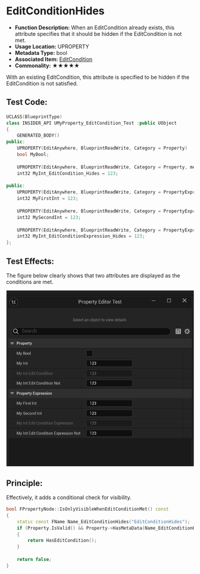 # EditConditionHides

- **Function Description:** When an EditCondition already exists, this attribute specifies that it should be hidden if the EditCondition is not met.
- **Usage Location:** UPROPERTY
- **Metadata Type:** bool
- **Associated Item:** [EditCondition](../EditCondition/EditCondition.md)
- **Commonality:** ★★★★★

With an existing EditCondition, this attribute is specified to be hidden if the EditCondition is not satisfied.

## Test Code:

```cpp
UCLASS(BlueprintType)
class INSIDER_API UMyProperty_EditCondition_Test :public UObject
{
	GENERATED_BODY()
public:
	UPROPERTY(EditAnywhere, BlueprintReadWrite, Category = Property)
	bool MyBool;

	UPROPERTY(EditAnywhere, BlueprintReadWrite, Category = Property, meta = (EditConditionHides, EditCondition = "MyBool"))
	int32 MyInt_EditCondition_Hides = 123;

public:
	UPROPERTY(EditAnywhere, BlueprintReadWrite, Category = PropertyExpression)
	int32 MyFirstInt = 123;

	UPROPERTY(EditAnywhere, BlueprintReadWrite, Category = PropertyExpression)
	int32 MySecondInt = 123;

	UPROPERTY(EditAnywhere, BlueprintReadWrite, Category = PropertyExpression, meta = (EditConditionHides, EditCondition = "(MyFirstInt+MySecondInt)==500"))
	int32 MyInt_EditConditionExpression_Hides = 123;
};
```

## Test Effects:

The figure below clearly shows that two attributes are displayed as the conditions are met.

![EditConditionHides](EditConditionHides.gif)

## Principle:

Effectively, it adds a conditional check for visibility.

```cpp
bool FPropertyNode::IsOnlyVisibleWhenEditConditionMet() const
{
	static const FName Name_EditConditionHides("EditConditionHides");
	if (Property.IsValid() && Property->HasMetaData(Name_EditConditionHides))
	{
		return HasEditCondition();
	}

	return false;
}
```